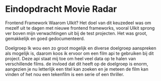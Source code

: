 # Eindopdracht Movie Radar

Frontend Framework
Waarom UIkit? Het doel van dit keuzedeel was om mezelf uit te dagen met nieuwe frontend frameworks, vooral UIkit sprong ver boven mijn verwachtingen uit bij de test projecten.
Het was groot, gemakkelijk en goed gedocumenteerd. 

Doelgroep
Ik wou een zo groot mogelijk en diverse doelgroep aanspreken als mogelijk is, daarom koos ik ervoor om een film api te gebruiken bij dit project. Deze api staat mij toe om heel veel data op te halen van verschillende films. de invloed dat dit heeft op de doelgroep is enorm, aangezien je nu letterlijk een titel kan zoeken en je meteen de film kan vinden of het nou een tekenfilm is een serie of een thriller.

